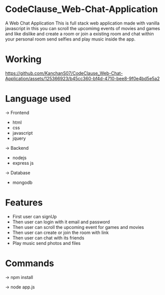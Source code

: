 # CodeClause_Web-Chat-Application
A Web Chat Application 
This is full stack web application made with vanilla javascript in this you can scroll the upcomimg events of movies and games and like dislike and create a room or join a existing room and chat within your personal room send selfies and play music inside the app.

# Working
https://github.com/KanchanS07/CodeClause_Web-Chat-Application/assets/125366923/b45cc360-bf4d-4710-bee8-9f0e4bd5e5a2




# Language used

-> Frontend

- html
- css
- javascript
- jquery

-> Backend

- nodejs
- express js

-> Database

- mongodb

# Features

- First user can signUp
- Then user can login with it email and password
- Then user can scroll the upcoming event for games and movies
- Then user can create or join the room with link
- Then user can chat with its friends
- Play music send photos and files

# Commands

-> npm install

-> node app.js
